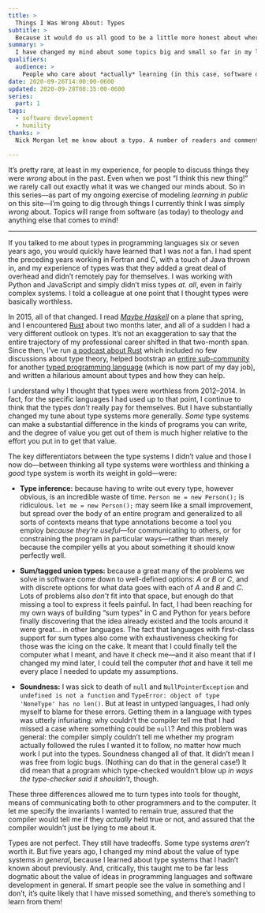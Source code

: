 ```yaml
---
title: >
  Things I Was Wrong About: Types
subtitle: >
  Because it would do us all good to be a little more honest about where we’ve changed our minds or simply been mistaken.
summary: >
  I have changed my mind about some topics big and small so far in my life. Today: the value of types for programming.
qualifiers:
  audience: >
    People who care about *actually* learning (in this case, software developers in particular). Also, my wife, who really enjoys hearing me say, “I was wrong.” 😂
date: 2020-09-26T14:00:00-0600
updated: 2020-09-28T08:35:00-0600
series:
  part: 1
tags:
  - software development
  - humility
thanks: >
  Nick Morgan let me know about a typo. A number of readers and commenters on [Hacker News](https://news.ycombinator.com/item?id=24604943) and [lobste.rs](https://lobste.rs/s/v1nxkm/things_i_was_wrong_about_types) provided a variety of insightful responses.

---
```


It’s pretty rare, at least in my experience, for people to discuss things they were *wrong* about in the past. Even when we post “I think this new thing!” we rarely call out exactly what it was we changed our minds about. So in this series—as part of my ongoing exercise of modeling *learning in public* on this site—I’m going to dig through things I currently think I was simply *wrong* about. Topics will range from software (as today) to theology and anything else that comes to mind!

---- 

If you talked to me about types in programming languages six or seven years ago, you would quickly have learned that I was *not* a fan. I had spent the preceding years working in Fortran and C, with a touch of Java thrown in, and my experience of types was that they added a great deal of overhead and didn’t remotely pay for themselves. I was working with Python and JavaScript and simply didn’t miss types *at. all*, even in fairly complex systems. I told a colleague at one point that I thought types were basically worthless.

In 2015, all of that changed. I read [<cite>Maybe Haskell</cite>](https://gumroad.com/l/maybe-haskell/) on a plane that spring, and I encountered [Rust](https://www.rust-lang.org) about two months later, and all of a sudden I had a very different outlook on types. It’s not an exaggeration to say that the entire trajectory of my professional career shifted in that two-month span. Since then, I’ve run [a podcast about Rust](https://newrustacean.com) which included no few discussions about type theory, helped bootstrap an [entire sub-community](https://ember-cli-typescript.com) for another [typed programming language](https://www.typescriptlang.org) (which is now part of my day job), and written a hilarious amount about types and how they can help.

I understand why I thought that types were worthless from 2012–2014. In fact, for the specific languages I had used up to that point, I continue to think that the types *don’t* really pay for themselves. But I have substantially changed my tune about type systems more generally. *Some* type systems can make a substantial difference in the kinds of programs you can write, and the degree of value you get out of them is much higher relative to the effort you put in to get that value.

The key differentiators between the type systems I didn’t value and those I now do—between thinking all type systems were worthless and thinking a *good* type system is worth its weight in gold—were:

- **Type inference:** because having to write out every type, however obvious, is an incredible waste of time. `Person me = new Person();` is ridiculous. `let me = new Person();` may seem like a small improvement, but spread over the body of an entire program and generalized to all sorts of contexts means that type annotations become a tool you employ *because they’re useful*—for communicating to others, or for constraining the program in particular ways—rather than merely because the compiler yells at you about something it should know perfectly well.

- **Sum/tagged union types:** because a great many of the problems we solve in software come down to well-defined options: *A* or *B* or *C*, and with discrete options for what data goes with each of *A* and *B* and *C*. Lots of problems also *don’t* fit into that space, but enough do that missing a tool to express it feels painful. In fact, I had been reaching for my own ways of building “sum types” in C and Python for years before finally discovering that the idea already existed and the tools around it were great… in other languages. The fact that languages with first-class support for sum types also come with exhaustiveness checking for those was the icing on the cake. It meant that I could finally tell the computer what I meant, and have it check me—and it also meant that if I changed my mind later, I could tell the computer *that* and have it tell me every place I needed to update my assumptions.

- **Soundness:** I was sick to death of `null` and `NullPointerException` and `undefined is not a function` and `TypeError: object of type 'NoneType' has no len()`. But at least in untyped languages, I had only myself to blame for these errors. Getting them in a language with types was utterly infuriating: why couldn’t the compiler tell me that I had missed a case where something could be `null`? And this problem was general: the compiler simply couldn’t tell me whether my program actually followed the rules I wanted it to follow, no matter how much work I put into the types. Soundness changed all of that. It didn’t mean I was free from logic bugs. (Nothing can do that in the general case!) It did mean that a program which type-checked wouldn’t blow up *in ways the type-checker said it shouldn’t*, though.

These three differences allowed me to turn types into tools for thought, means of communicating both to other programmers and to the computer. It let me specify the invariants I wanted to remain true, assured that the compiler would tell me if they *actually* held true or not, and assured that the compiler wouldn’t just be lying to me about it.

Types are not perfect. They still have tradeoffs. Some type systems *aren’t* worth it. But five years ago, I changed my mind about the value of type systems *in general*, because I learned about type systems that I hadn’t known about previously. And, critically, this taught me to be far less dogmatic about the value of ideas in programming languages and software development in general. If smart people see the value in something and I don’t, it’s quite likely that I have missed something, and there’s something to learn from them!